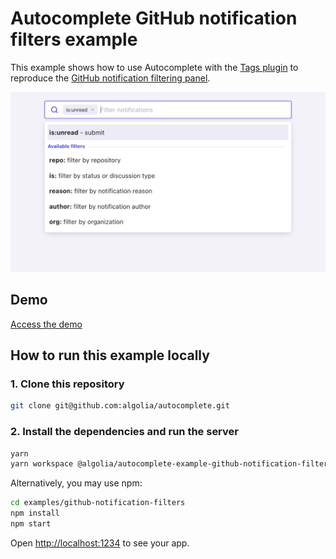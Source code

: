 # Autocomplete GitHub notification filters example

This example shows how to use Autocomplete with the [Tags plugin](https://www.algolia.com/doc/ui-libraries/autocomplete/api-reference/autocomplete-plugin-tags/) to reproduce the [GitHub notification filtering panel](https://github.com/notifications).

<p align="center"><img src="capture.png?raw=true" alt="A capture of the GitHub notification filters example" /></p>

## Demo

[Access the demo](https://codesandbox.io/s/github/algolia/autocomplete/tree/next/examples/github-notification-filters)

## How to run this example locally

### 1. Clone this repository

```sh
git clone git@github.com:algolia/autocomplete.git
```

### 2. Install the dependencies and run the server

```sh
yarn
yarn workspace @algolia/autocomplete-example-github-notification-filters start
```

Alternatively, you may use npm:

```sh
cd examples/github-notification-filters
npm install
npm start
```

Open <http://localhost:1234> to see your app.
